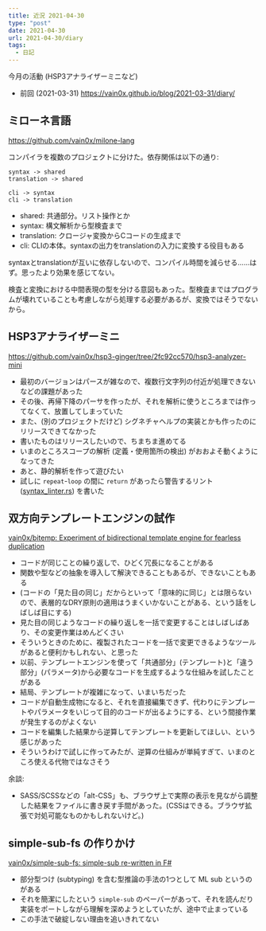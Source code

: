 ```yaml
---
title: 近況 2021-04-30
type: "post"
date: 2021-04-30
url: 2021-04-30/diary
tags:
  - 日記
---
```


今月の活動 (HSP3アナライザーミニなど)

<!--more-->

- 前回 (2021-03-31) <https://vain0x.github.io/blog/2021-03-31/diary/>

## ミローネ言語

<https://github.com/vain0x/milone-lang>

コンパイラを複数のプロジェクトに分けた。依存関係は以下の通り:

```
syntax -> shared
translation -> shared

cli -> syntax
cli -> translation
```

- shared: 共通部分。リスト操作とか
- syntax: 構文解析から型検査まで
- translation: クロージャ変換からCコードの生成まで
- cli: CLIの本体。syntaxの出力をtranslationの入力に変換する役目もある

syntaxとtranslationが互いに依存しないので、コンパイル時間を減らせる……はず。思ったより効果を感じてない。

検査と変換における中間表現の型を分ける意図もあった。型検査まではプログラムが壊れていることも考慮しながら処理する必要があるが、変換ではそうでないから。

## HSP3アナライザーミニ

<https://github.com/vain0x/hsp3-ginger/tree/2fc92cc570/hsp3-analyzer-mini>

- 最初のバージョンはパースが雑なので、複数行文字列の付近が処理できないなどの課題があった
- その後、再帰下降のパーサを作ったが、それを解析に使うところまでは作ってなくて、放置してしまっていた
- また、(別のプロジェクトだけど) シグネチャヘルプの実装とかも作ったのにリリースできてなかった
- 書いたものはリリースしたいので、ちまちま進めてる
- いまのところスコープの解析 (定義・使用箇所の検出) がおおよそ動くようになってきた
- あと、静的解析を作って遊びたい
- 試しに `repeat`-`loop` の間に `return` があったら警告するリント ([syntax_linter.rs](https://github.com/vain0x/hsp3-ginger/blob/2fc92cc5702afca45632f057399c146b0900e598/hsp3-analyzer-mini/ham-core/src/analysis/syntax_linter.rs)) を書いた

## 双方向テンプレートエンジンの試作

[vain0x/bitemp: Experiment of bidirectional template engine for fearless duplication](https://github.com/vain0x/bitemp)

- コードが同じことの繰り返しで、ひどく冗長になることがある
- 関数や型などの抽象を導入して解決できることもあるが、できないこともある
- (コードの「見た目の同じ」だからといって「意味的に同じ」とは限らないので、表層的なDRY原則の適用はうまくいかないことがある、という話をしばしば目にする)
- 見た目の同じようなコードの繰り返しを一括で変更することはしばしばあり、その変更作業はめんどくさい
- そういうときのために、複製されたコードを一括で変更できるようなツールがあると便利かもしれない、と思った
- 以前、テンプレートエンジンを使って「共通部分」(テンプレート)と「違う部分」(パラメータ)から必要なコードを生成するような仕組みを試したことがある
- 結局、テンプレートが複雑になって、いまいちだった
- コードが自動生成物になると、それを直接編集できず、代わりにテンプレートやパラメータをいじって目的のコードが出るようにする、という間接作業が発生するのがよくない
- コードを編集した結果から逆算してテンプレートを更新してほしい、という感じがあった
- そういうわけで試しに作ってみたが、逆算の仕組みが単純すぎて、いまのところ使える代物ではなさそう

余談:

- SASS/SCSSなどの「alt-CSS」も、ブラウザ上で実際の表示を見ながら調整した結果をファイルに書き戻す手間があった。(CSSはできる。ブラウザ拡張で対処可能なものかもしれないけど。)

## simple-sub-fs の作りかけ

[vain0x/simple-sub-fs: simple-sub re-written in F#](https://github.com/vain0x/simple-sub-fs)

- 部分型つけ (subtyping) を含む型推論の手法の1つとして ML sub というのがある
- それを簡潔にしたという `simple-sub` のペーパーがあって、それを読んだり実装をポートしながら理解を深めようとしていたが、途中で止まっている
- この手法で破綻しない理由を追いきれてない

